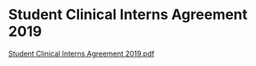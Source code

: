 # Student Clinical Interns Agreement 2019

[Student Clinical Interns Agreement 2019.pdf](Student%20Clinical%20Interns%20Agreement%202019%20b8fc9804a4db49d5910cdbf5c31f5a4e/Student_Clinical_Interns_Agreement_2019.pdf)